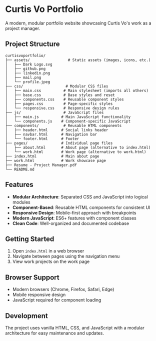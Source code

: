 # Curtis Vo Portfolio

A modern, modular portfolio website showcasing Curtis Vo's work as a project manager.

## Project Structure

```
curtisvoportfolio/
├── assets/                 # Static assets (images, icons, etc.)
│   ├── Dark Logo.svg
│   ├── github.png
│   ├── linkedin.png
│   ├── mail.png
│   └── profile.jpeg
├── css/                   # Modular CSS files
│   ├── main.css          # Main stylesheet (imports all others)
│   ├── base.css          # Base styles and reset
│   ├── components.css    # Reusable component styles
│   ├── pages.css         # Page-specific styles
│   └── responsive.css    # Responsive design rules
├── js/                   # JavaScript files
│   ├── main.js          # Main JavaScript functionality
│   └── components.js    # Component-specific JavaScript
├── components/           # Reusable HTML components
│   ├── header.html      # Social links header
│   ├── navbar.html      # Navigation bar
│   └── footer.html      # Footer
├── pages/               # Individual page files
│   ├── about.html       # About page (alternative to index.html)
│   └── work.html        # Work page (alternative to work.html)
├── index.html           # Main about page
├── work.html            # Work showcase page
├── Resume - Project Manager.pdf
└── README.md
```

## Features

- **Modular Architecture**: Separated CSS and JavaScript into logical modules
- **Component-Based**: Reusable HTML components for consistent UI
- **Responsive Design**: Mobile-first approach with breakpoints
- **Modern JavaScript**: ES6+ features with component classes
- **Clean Code**: Well-organized and documented codebase

## Getting Started

1. Open `index.html` in a web browser
2. Navigate between pages using the navigation menu
3. View work projects on the work page

## Browser Support

- Modern browsers (Chrome, Firefox, Safari, Edge)
- Mobile responsive design
- JavaScript required for component loading

## Development

The project uses vanilla HTML, CSS, and JavaScript with a modular architecture for easy maintenance and updates.
